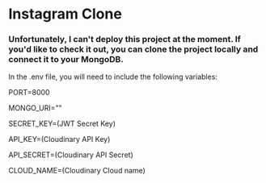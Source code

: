 <h1>Instagram Clone</h1>
<h3>Unfortunately, I can't deploy this project at the moment. If you'd like to check it out, you can clone the project locally and connect it to your MongoDB.</h3>
<p>In the .env file, you will need to include the following variables:</p>
<p>PORT=8000<p/>
<p>MONGO_URI=""</p>
<p>SECRET_KEY=(JWT Secret Key)</p>
<p>API_KEY=(Cloudinary API Key)</p>
<p>API_SECRET=(Cloudinary API Secret)</p>
<p>CLOUD_NAME=(Cloudinary Cloud name)</p>
